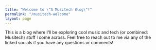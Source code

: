 ```yaml
---
title: "Welcome to \"A Musitech Blog\"!"
permalink: "/musitech-welcome"
layout: page
---
```


This is a blog where I'll be exploring cool music and tech (or combined: Musitech) stuff I come across. Feel free to reach out to me via any of the linked socials if you have any questions or comments!
